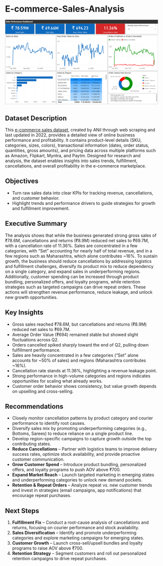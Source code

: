# E-commerce-Sales-Analysis

<img src="./E-commerce Sales Dashboard.PNG">


## Dataset Description
This [e-commerce sales dataset](https://www.kaggle.com/datasets/thedevastator/unlock-profits-with-e-commerce-sales-data), created by ANil through web scraping and last updated in 2022, provides a detailed view of online business performance and profitability. It contains product-level details (SKU, categories, sizes, colors), transactional information (dates, order status, quantities, gross amounts), and pricing data across multiple platforms such as Amazon, Flipkart, Myntra, and Paytm. Designed for research and analysis, the dataset enables insights into sales trends, fulfillment, cancellations, and overall profitability in the e-commerce marketplace.


## Objectives
+ Turn raw sales data into clear KPIs for tracking revenue, cancellations, and customer behavior. 
+ Highlight trends and performance drivers to guide strategies for growth and fulfillment improvement.


## Executive Summary
The analysis shows that while the business generated strong gross sales of ₹78.6M, cancellations and returns (₹8.9M) reduced net sales to ₹69.7M, with a cancellation rate of 11.36%. Sales are concentrated in a few categories, with “Set” accounting for nearly half of total revenue, and in a few regions such as Maharashtra, which alone contributes ~16%. To sustain growth, the business should reduce cancellations by addressing logistics and fulfillment challenges, diversify its product mix to reduce dependency on a single category, and expand sales in underperforming regions. Additionally, customer spending can be increased through product bundling, personalized offers, and loyalty programs, while retention strategies such as targeted campaigns can drive repeat orders. These actions will strengthen revenue performance, reduce leakage, and unlock new growth opportunities.


## Key Insights
+ Gross sales reached ₹78.6M, but cancellations and returns (₹8.9M) reduced net sales to ₹69.7M.
+ Average Order Value (₹694) remained stable but showed slight fluctuations across Q2.
+ Orders cancelled spiked sharply toward the end of Q2, pulling down fulfillment performance.
+ Sales are heavily concentrated in a few categories (“Set” alone accounts for ~50% of sales) and regions (Maharashtra contributes ~16%).
+ Cancellation rate stands at 11.36%, highlighting a revenue leakage point.
+ Strong performance in high-volume categories and regions indicates opportunities for scaling what already works.
+ Customer order behavior shows consistency, but value growth depends on upselling and cross-selling.


 ## Recommendations
+ Closely monitor cancellation patterns by product category and courier performance to identify root causes.
+ Diversify sales mix by promoting underperforming categories (e.g., Bottoms, Sarees) to reduce reliance on a single product line.
+ Develop region-specific campaigns to capture growth outside the top contributing states.
+ **Reduce Cancellations** – Partner with logistics teams to improve delivery success rates, optimize stock availability, and provide proactive customer communication.
+ **Grow Customer Spend** – Introduce product bundling, personalized offers, and loyalty programs to push AOV above ₹700.
+ **Expand Market Reach** – Launch targeted marketing in emerging states and underperforming categories to unlock new demand pockets.
+ **Retention & Repeat Orders** – Analyze repeat vs. new customer trends and invest in strategies (email campaigns, app notifications) that encourage repeat purchases.


## Next Steps
1.	**Fulfillment Fix** – Conduct a root-cause analysis of cancellations and returns, focusing on courier performance and stock availability.
2.	**Sales Diversification** – Identify and promote underperforming categories and explore marketing campaigns for emerging states.
3.	**Customer Growth** – Launch cross-sell/upsell bundles and loyalty programs to raise AOV above ₹700.
4.	**Retention Strategy** – Segment customers and roll out personalized retention campaigns to drive repeat purchases.







 
 
 
